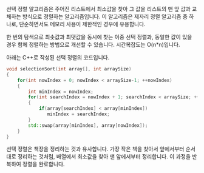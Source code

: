 선택 정렬 알고리즘은 주어진 리스트에서 최소값을 찾아 그 값을 리스트의 맨 앞 값과 교체하는 방식으로 정렬하는 알고리즘입니다. 이 알고리즘은 제자리 정렬 알고리즘 중 하나로, 단순하면서도 메모리 사용이 제한적인 경우에 유용합니다.

한 번의 탐색으로 최솟값과 최댓값을 동시에 찾는 이중 선택 정렬과, 동일한 값이 있을 경우 함께 정렬하는 방법으로 개선할 수 있습니다. 시간복잡도는 O(n*n)입니다.

아래는 C++로 작성된 선택 정렬의 코드입니다.

```cpp
void selectionSort(int array[], int arraySize)   
{   
    for(int nowIndex = 0; nowIndex < arraySize-1; ++nowIndex)   
    {   
        int minIndex = nowIndex;   
        for(int searchIndex = nowIndex + 1; searchIndex < arraySize; ++searchIndex)   
        {   
            if(array[searchIndex] < array[minIndex])   
               minIndex = searchIndex;   
        }   
        std::swap(array[minIndex], array[nowIndex]);
    }   
}
```

선택 정렬은 책장을 정리하는 것과 유사합니다. 가장 작은 책을 찾아서 앞에서부터 순서대로 정리하는 것처럼, 배열에서 최소값을 찾아 맨 앞에서부터 정리합니다. 이 과정을 반복하여 정렬을 완료합니다.